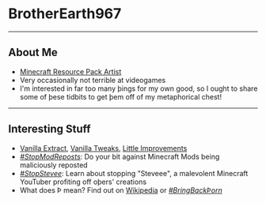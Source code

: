 # BrotherEarth967

---

## About Me
* [Minecraft Resource Pack Artist](https://planetminecraft.com/member/brotherearth967_-ve/)
* Very occasionally not terrible at videogames
* I'm interested in far too many þings for my own good, so I ought to share some of þese tidbits to get þem off of my metaphorical chest!

---

## Interesting Stuff

* [Vanilla Extract](https://vanilla-extract.tk), [Vanilla Tweaks](https://vanillatweaks.net), [Little Improvements](http://littleimprovements-custom.tk/)
* [*#StopModReposts*](https://stopmodreposts.org): Do your bit against Minecraft Mods being maliciously reposted
* [*#StopStevee*](https://youtu.be/hE_Ek9EbT0Q): Learn about stopping "Steveee", a malevolent Minecraft YouTuber profiting off oþers' creations
* What does Þ mean? Find out on [Wikipedia](https://wikipedia.org/wiki/Thorn_(letter)) or [*#BringBackÞorn*](https://reddit.com/r/bringbackthorn)
